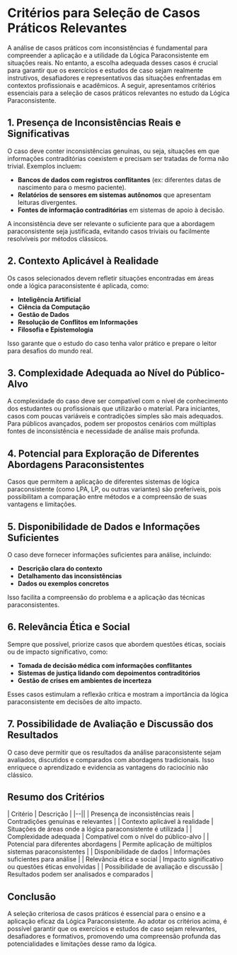 
# Critérios para Seleção de Casos Práticos Relevantes

A análise de casos práticos com inconsistências é fundamental para compreender a aplicação e a utilidade da Lógica Paraconsistente em situações reais. No entanto, a escolha adequada desses casos é crucial para garantir que os exercícios e estudos de caso sejam realmente instrutivos, desafiadores e representativos das situações enfrentadas em contextos profissionais e acadêmicos. A seguir, apresentamos critérios essenciais para a seleção de casos práticos relevantes no estudo da Lógica Paraconsistente.



## 1. **Presença de Inconsistências Reais e Significativas**

O caso deve conter inconsistências genuínas, ou seja, situações em que informações contraditórias coexistem e precisam ser tratadas de forma não trivial. Exemplos incluem:

- **Bancos de dados com registros conflitantes** (ex: diferentes datas de nascimento para o mesmo paciente).
- **Relatórios de sensores em sistemas autônomos** que apresentam leituras divergentes.
- **Fontes de informação contraditórias** em sistemas de apoio à decisão.

A inconsistência deve ser relevante o suficiente para que a abordagem paraconsistente seja justificada, evitando casos triviais ou facilmente resolvíveis por métodos clássicos.



## 2. **Contexto Aplicável à Realidade**

Os casos selecionados devem refletir situações encontradas em áreas onde a lógica paraconsistente é aplicada, como:

- **Inteligência Artificial**
- **Ciência da Computação**
- **Gestão de Dados**
- **Resolução de Conflitos em Informações**
- **Filosofia e Epistemologia**

Isso garante que o estudo do caso tenha valor prático e prepare o leitor para desafios do mundo real.



## 3. **Complexidade Adequada ao Nível do Público-Alvo**

A complexidade do caso deve ser compatível com o nível de conhecimento dos estudantes ou profissionais que utilizarão o material. Para iniciantes, casos com poucas variáveis e contradições simples são mais adequados. Para públicos avançados, podem ser propostos cenários com múltiplas fontes de inconsistência e necessidade de análise mais profunda.



## 4. **Potencial para Exploração de Diferentes Abordagens Paraconsistentes**

Casos que permitem a aplicação de diferentes sistemas de lógica paraconsistente (como LPA, LP, ou outras variantes) são preferíveis, pois possibilitam a comparação entre métodos e a compreensão de suas vantagens e limitações.



## 5. **Disponibilidade de Dados e Informações Suficientes**

O caso deve fornecer informações suficientes para análise, incluindo:

- **Descrição clara do contexto**
- **Detalhamento das inconsistências**
- **Dados ou exemplos concretos**

Isso facilita a compreensão do problema e a aplicação das técnicas paraconsistentes.



## 6. **Relevância Ética e Social**

Sempre que possível, priorize casos que abordem questões éticas, sociais ou de impacto significativo, como:

- **Tomada de decisão médica com informações conflitantes**
- **Sistemas de justiça lidando com depoimentos contraditórios**
- **Gestão de crises em ambientes de incerteza**

Esses casos estimulam a reflexão crítica e mostram a importância da lógica paraconsistente em decisões de alto impacto.



## 7. **Possibilidade de Avaliação e Discussão dos Resultados**

O caso deve permitir que os resultados da análise paraconsistente sejam avaliados, discutidos e comparados com abordagens tradicionais. Isso enriquece o aprendizado e evidencia as vantagens do raciocínio não clássico.



## **Resumo dos Critérios**

| Critério                                      | Descrição                                                                 |
|--||
| Presença de inconsistências reais             | Contradições genuínas e relevantes                                        |
| Contexto aplicável à realidade                | Situações de áreas onde a lógica paraconsistente é utilizada              |
| Complexidade adequada                         | Compatível com o nível do público-alvo                                    |
| Potencial para diferentes abordagens           | Permite aplicação de múltiplos sistemas paraconsistentes                  |
| Disponibilidade de dados                      | Informações suficientes para análise                                      |
| Relevância ética e social                     | Impacto significativo ou questões éticas envolvidas                       |
| Possibilidade de avaliação e discussão         | Resultados podem ser analisados e comparados                              |



## **Conclusão**

A seleção criteriosa de casos práticos é essencial para o ensino e a aplicação eficaz da Lógica Paraconsistente. Ao adotar os critérios acima, é possível garantir que os exercícios e estudos de caso sejam relevantes, desafiadores e formativos, promovendo uma compreensão profunda das potencialidades e limitações desse ramo da lógica.


